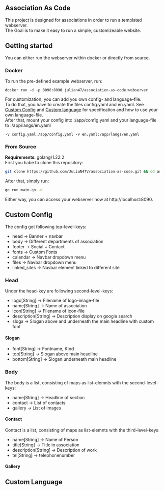 ## Association As Code
This project is designed for associations in order to run a templated webserver.  
The Goal is to make it easy to run a simple, customizeable website.

## Getting started
You can either run the webserver within docker or directly from source.

### Docker

To run the pre-defined example webserver, run:
``` docker
docker run -d -p 8090:8090 julian47/association-as-code:webserver
```

For customization, you can add you own config- and language-file.  
To do that, you have to create the files config.yaml and en.yaml. See [Custom Config](#custom-config) and [Custom language](#custom-language) for specification and how to use your own language-file.  
After that, mount your config into :/app/config.yaml and your language-file to :/app/langs/en.yaml  

``` docker
-v config.yaml:/app/config.yaml -v en.yaml:/app/langs/en.yaml
```

### From Source
**Requirements**: golang/1.22.2  
First you habe to clone this repository:
``` bash
git clone https://github.com/JuLiaN47V/association-as-code.git && cd association-as-code
```
After that, simply run:
``` bash
go run main.go -d
```

Either way, you can access your webserver now at http://localhost:8090.

## Custom Config
The config got following top-level-keys:
  - head -> Banner + navbar
  - body -> Different departments of association
  - footer -> Social + Contact
  - fonts -> Custom Fonts
  - calendar -> Navbar dropdown menu
  - files -> Navbar dropdown menu
  - linked_sites -> Navbar element linked to different site
### Head
Under the head-key are following second-level-keys:
  - logo[String] -> Filename of logo-image-file
  - name[String] -> Name of association
  - icon[String] -> Filename of icon-file
  - description[String] -> Description display on google search
  - sloga -> Slogan above and underneath the main headline with custom font
#### Slogan
  - font[String] -> Fontname, Kind
  - top[String] -> Slogan above main headline
  - bottom[String] -> Slogan underneath main headline
### Body
The body is a list, consisting of maps as list-elemnts with the second-level-keys:
   - name[String] -> Headline of section
   - contact -> List of contacts
   - gallery -> List of images
#### Contact
Contact is a list, consisting of maps as list-elemnts with the third-level-keys:
  - name[String] -> Name of Person
  - title[String] -> Title in association
  - description[String] -> Description of work
  - tel[String] -> telephonenumber

#### Gallery


## Custom Language